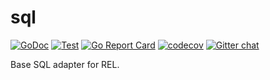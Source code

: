 # sql

[![GoDoc](https://godoc.org/github.com/go-rel/rel?status.svg)](https://pkg.go.dev/github.com/go-rel/rel)
[![Test](https://github.com/go-rel/sql/actions/workflows/test.yml/badge.svg)](https://github.com/go-rel/sql/actions/workflows/test.yml)
[![Go Report Card](https://goreportcard.com/badge/github.com/go-rel/rel)](https://goreportcard.com/report/github.com/go-rel/rel)
[![codecov](https://codecov.io/gh/go-rel/sql/branch/main/graph/badge.svg?token=67b87tbq5M)](https://codecov.io/gh/go-rel/sql)
[![Gitter chat](https://badges.gitter.im/go-rel/rel.png)](https://gitter.im/go-rel/rel)

Base SQL adapter for REL.
